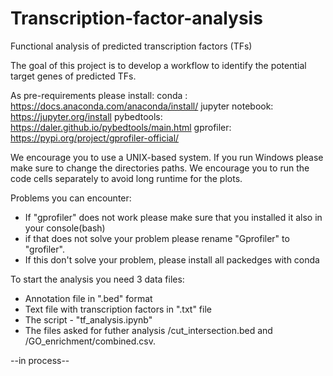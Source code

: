 # Transcription-factor-analysis


Functional analysis of predicted transcription factors (TFs)

The goal of this project is to develop a workflow to identify the potential target genes of predicted TFs.

As pre-requirements please install:
conda : https://docs.anaconda.com/anaconda/install/ 
jupyter notebook: https://jupyter.org/install 
pybedtools: https://daler.github.io/pybedtools/main.html 
gprofiler: https://pypi.org/project/gprofiler-official/

We encourage you to use a UNIX-based system. If you run Windows please make sure to change the directories paths. 
We encourage you to run the code cells separately to avoid long runtime for the plots.

Problems you can encounter:

- If "gprofiler" does not work please make sure that you installed it also in your console(bash)
- if that does not solve your problem please rename "Gprofiler" to "grofiler". 
- If this don't solve your problem, please install all packedges with conda 

To start the analysis you need 3 data files: 

- Annotation file in ".bed" format
- Text file with transcription factors in ".txt" file
- The script - "tf_analysis.ipynb"
- The files asked for futher analysis /cut_intersection.bed and /GO_enrichment/combined.csv.



--in process--

